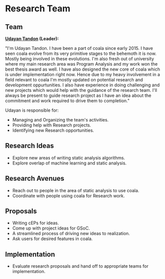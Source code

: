Research Team
=============

Team
----

__[Udayan Tandon](https"//github.com/udayan12167) (Leader):__

"I'm Udayan Tandon. I have been a part of coala since early 2015. I have seen
coala evolve from its very primitive stages to the behemoth it is now. Mostly
being involved in these evolutions. I'm also fresh out of university where my
main research area was Program Analysis and my work won the best thesis award as well. I have also designed the new core of coala which is under
implementation right now. Hence due to my heavy involvement in a field
relevant to coala I'm mostly updated on potential research and development
oppurtunities. I also have experience in doing challenging and new projects
which would help with the guidance of the research team. I'll always be
present to guide research project as I have an idea about the commitment and
work required to drive them to completion."

Udayan is responsible for:

- Managing and Organizing the team's activities.
- Providing help with Research projects.
- Identifying new Research opportunities.


Research Ideas
--------------

- Explore new areas of writing static analysis algorithms.
- Explore overlap of machine learning and static analysis.

Research Avenues
----------------

- Reach out to people in the area of static analysis to use coala.
- Coordinate with people using coala for Research work.

Proposals
---------

- Writing cEPs for ideas.
- Come up with project ideas for GSoC.
- A streamlined process of driving new ideas to realization.
- Ask users for desired features in coala.

Implementation
--------------

- Evaluate research proposals and hand off to appropriate teams for
implementation.

